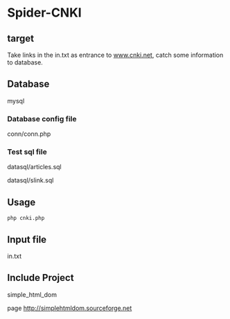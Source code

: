# Spider-CNKI

## target

Take links in the in.txt as entrance to www.cnki.net, catch some information to database.

## Database

mysql

### Database config file

conn/conn.php

### Test sql file

datasql/articles.sql

datasql/slink.sql

## Usage

```
php cnki.php
```

## Input file

 in.txt
 
## Include Project

simple\_html\_dom 

page http://simplehtmldom.sourceforge.net

